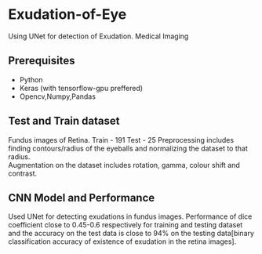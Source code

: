 # Exudation-of-Eye
Using UNet for detection of Exudation. Medical Imaging


## Prerequisites
* Python
* Keras (with tensorflow-gpu preffered)
* Opencv,Numpy,Pandas

## Test and Train dataset
Fundus images of Retina.
Train - 191 Test - 25
Preprocessing includes finding contours/radius of the eyeballs and normalizing the dataset to that radius.  
Augmentation on the dataset includes rotation, gamma, colour shift and contrast.

## CNN Model and Performance
Used UNet for detecting exudations in fundus images.
Performance of dice coefficient close to 0.45-0.6 respectively for training and testing dataset and the accuracy on the test data is close to 94% on the testing data[binary classification accuracy of existence of exudation in the retina images].


